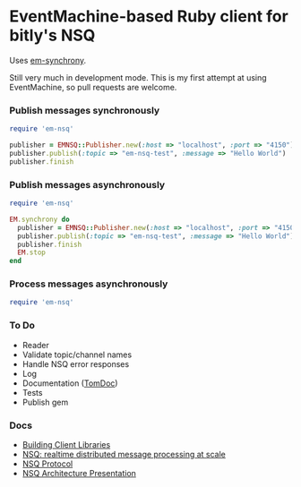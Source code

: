 EventMachine-based Ruby client for bitly's NSQ
===========

Uses [em-synchrony](https://github.com/igrigorik/em-synchrony).

Still very much in development mode.  This is my first attempt at using EventMachine, so pull requests are welcome.

### Publish messages synchronously
```ruby
require 'em-nsq'

publisher = EMNSQ::Publisher.new(:host => "localhost", :port => "4150")
publisher.publish(:topic => "em-nsq-test", :message => "Hello World")
publisher.finish
```
### Publish messages asynchronously
```ruby
require 'em-nsq'

EM.synchrony do
  publisher = EMNSQ::Publisher.new(:host => "localhost", :port => "4150")
  publisher.publish(:topic => "em-nsq-test", :message => "Hello World")
  publisher.finish
  EM.stop
end
```
### Process messages asynchronously
```ruby
require 'em-nsq'

```
### To Do
  * Reader
  * Validate topic/channel names
  * Handle NSQ error responses
  * Log
  * Documentation ([TomDoc](http://tomdoc.org/))
  * Tests
  * Publish gem

### Docs
  * [Building Client Libraries](https://github.com/mreiferson/nsq/blob/3c1172f152c469734b7f41875cd8ba67bc3e3d9b/docs/building_client_libraries.md)
  * [NSQ: realtime distributed message processing at scale](http://word.bitly.com/post/33232969144/nsq)
  * [NSQ Protocol](https://github.com/bitly/nsq/blob/master/docs/protocol.md)
  * [NSQ Architecture Presentation](https://speakerdeck.com/snakes/nsq-nyc-golang-meetup)

